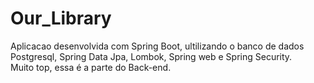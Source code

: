 # Our_Library
Aplicacao desenvolvida com Spring Boot, ultilizando o banco de dados Postgresql, Spring Data Jpa, Lombok, Spring web e Spring Security.   
Muito top, essa é a parte do Back-end.
